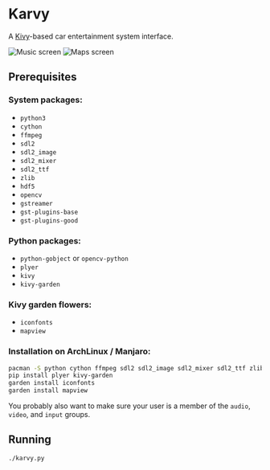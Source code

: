 Karvy
=====

A [Kivy](https://kivy.org)-based car entertainment system interface.


![Music screen](https://i.imgur.com/6m7oeTJ.png)
![Maps screen](https://i.imgur.com/oe7OxIN.png)


Prerequisites
-------------

### System packages:

- `python3`
- `cython`
- `ffmpeg`
- `sdl2`
- `sdl2_image`
- `sdl2_mixer`
- `sdl2_ttf`
- `zlib`
- `hdf5`
- `opencv`
- `gstreamer`
- `gst-plugins-base`
- `gst-plugins-good`

### Python packages:

- `python-gobject` or `opencv-python`
- `plyer`
- `kivy`
- `kivy-garden`

### Kivy garden flowers:

- `iconfonts`
- `mapview`

### Installation on ArchLinux / Manjaro:

```bash
pacman -S python cython ffmpeg sdl2 sdl2_image sdl2_mixer sdl2_ttf zlib gstreamer gst-plugins-base gst-plugins-good hdf5 opencv python-gobject python-kivy
pip install plyer kivy-garden
garden install iconfonts
garden install mapview
```

You probably also want to make sure your user is a member of the `audio`, `video`, and `input` groups.


Running
-------

```bash
./karvy.py
```
